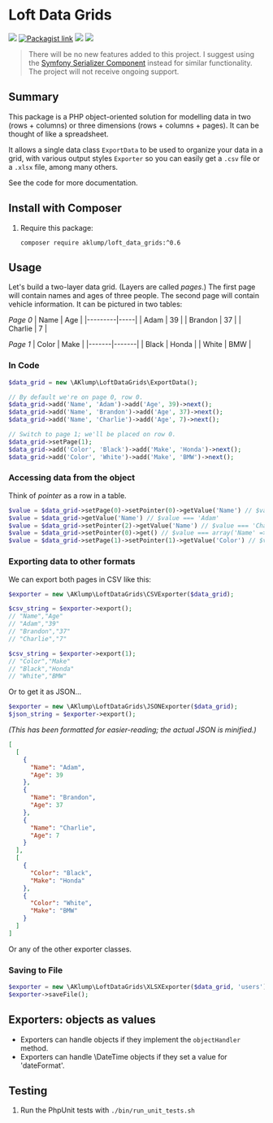 # Loft Data Grids

![](https://badgen.net/static/status/deprecated/red) [![Packagist link](https://badgen.net/packagist/name/aklump/loft_data_grids)](https://packagist.org/packages/aklump/loft_data_grids) ![](https://badgen.net/packagist/php/aklump/loft_data_grids) ![](https://badgen.net/github/license/aklump/dom-testing-selectors)

> There will be no new features added to this project. I suggest using the [Symfony Serializer Component](https://symfony.com/doc/current/components/serializer.html) instead for similar functionality. The project will not receive ongoing support.

## Summary

This package is a PHP object-oriented solution for modelling data in two (rows + columns) or three dimensions (rows + columns + pages). It can be thought of like a spreadsheet.

It allows a single data class `ExportData` to be used to organize your data in a grid, with various output styles `Exporter` so you can easily get a `.csv` file or a `.xlsx` file, among many others.

See the code for more documentation.

## Install with Composer

1. Require this package:
   
    ```
    composer require aklump/loft_data_grids:^0.6
    ```

## Usage

Let's build a two-layer data grid. (Layers are called _pages_.) The first page will contain names and ages of three people. The second page will contain vehicle information. It can be pictured in two tables:

*Page 0*
| Name | Age |
|---------|-----|
| Adam | 39 |
| Brandon | 37 |
| Charlie | 7 |

*Page 1*
| Color | Make |
|-------|-------|
| Black | Honda |
| White | BMW |

### In Code

```php
$data_grid = new \AKlump\LoftDataGrids\ExportData();

// By default we're on page 0, row 0.
$data_grid->add('Name', 'Adam')->add('Age', 39)->next();
$data_grid->add('Name', 'Brandon')->add('Age', 37)->next();
$data_grid->add('Name', 'Charlie')->add('Age', 7)->next();

// Switch to page 1; we'll be placed on row 0.
$data_grid->setPage(1);
$data_grid->add('Color', 'Black')->add('Make', 'Honda')->next();
$data_grid->add('Color', 'White')->add('Make', 'BMW')->next();
```

### Accessing data from the object

Think of _pointer_ as a row in a table.

```php
$value = $data_grid->setPage(0)->setPointer(0)->getValue('Name') // $value === 'Adam'
$value = $data_grid->getValue('Name') // $value === 'Adam'
$value = $data_grid->setPointer(2)->getValue('Name') // $value === 'Charlie'
$value = $data_grid->setPointer(0)->get() // $value === array('Name' => 'Adam', 'Age' => 39)
$value = $data_grid->setPage(1)->setPointer(1)->getValue('Color') // $value === 'White'
```

### Exporting data to other formats

We can export both pages in CSV like this:

```php
$exporter = new \AKlump\LoftDataGrids\CSVExporter($data_grid);

$csv_string = $exporter->export();
// "Name","Age"
// "Adam","39"
// "Brandon","37"
// "Charlie","7"

$csv_string = $exporter->export(1);
// "Color","Make"
// "Black","Honda"
// "White","BMW"
```

Or to get it as JSON...

```php
$exporter = new \AKlump\LoftDataGrids\JSONExporter($data_grid);
$json_string = $exporter->export();
```

_(This has been formatted for easier-reading; the actual JSON is minified.)_

```json
[
  [
    {
      "Name": "Adam",
      "Age": 39
    },
    {
      "Name": "Brandon",
      "Age": 37
    },
    {
      "Name": "Charlie",
      "Age": 7
    }
  ],
  [
    {
      "Color": "Black",
      "Make": "Honda"
    },
    {
      "Color": "White",
      "Make": "BMW"
    }
  ]
]
```

Or any of the other exporter classes.

### Saving to File

```php
$exporter = new \AKlump\LoftDataGrids\XLSXExporter($data_grid, 'users');
$exporter->saveFile();
```

## Exporters: objects as values

* Exporters can handle objects if they implement the `objectHandler` method.
* Exporters can handle \DateTime objects if they set a value for 'dateFormat'.

## Testing

1. Run the PhpUnit tests with `./bin/run_unit_tests.sh`
